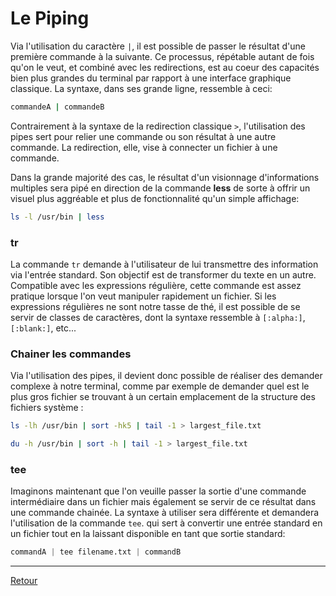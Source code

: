 # Le Piping

Via l'utilisation du caractère `|`, il est possible de passer le résultat d'une première commande à la suivante. Ce processus, répétable autant de fois qu'on le veut, et combiné avec les redirections, est au coeur des capacités bien plus grandes du terminal par rapport à une interface graphique classique. La syntaxe, dans ses grande ligne, ressemble à ceci:

```bash
commandeA | commandeB
```

Contrairement à la syntaxe de la redirection classique `>`, l'utilisation des pipes sert pour relier une commande ou son résultat à une autre commande. La redirection, elle, vise à connecter un fichier à une commande.

Dans la grande majorité des cas, le résultat d'un visionnage d'informations multiples sera pipé en direction de la commande **less** de sorte à offrir un visuel plus aggréable et plus de fonctionnalité qu'un simple affichage:

```bash
ls -l /usr/bin | less
```

### tr

La commande `tr` demande à l'utilisateur de lui transmettre des information via l'entrée standard. Son objectif est de transformer du texte en un autre. Compatible avec les expressions régulière, cette commande est assez pratique lorsque l'on veut manipuler rapidement un fichier. Si les expressions régulières ne sont notre tasse de thé, il est possible de se servir de classes de caractères, dont la syntaxe ressemble à `[:alpha:]`, `[:blank:]`, etc...

### Chainer les commandes

Via l'utilisation des pipes, il devient donc possible de réaliser des demander complexe à notre terminal, comme par exemple de demander quel est le plus gros fichier se trouvant à un certain emplacement de la structure des fichiers système :

```bash
ls -lh /usr/bin | sort -hk5 | tail -1 > largest_file.txt

du -h /usr/bin | sort -h | tail -1 > largest_file.txt
```

### tee

Imaginons maintenant que l'on veuille passer la sortie d'une commande intermédiaire dans un fichier mais également se servir de ce résultat dans une commande chainée. La syntaxe à utiliser sera différente et demandera l'utilisation de la commande `tee`. qui sert à convertir une entrée standard en un fichier tout en la laissant disponible en tant que sortie standard:

```python
commandA | tee filename.txt | commandB
```

---

[Retour](../README.md)
